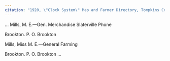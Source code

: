 ```yaml
---
citation: "1920, \"Clock System\" Map and Farmer Directory, Tompkins County History Center, Ithaca NY."
---
```


...
Mills, M. E.—Gen. Merchandise Slaterville Phone

Brookton. P. O. Brookton

Mills, Miss M. E.—General Farming

Brookton. P. O. Brookton
...
